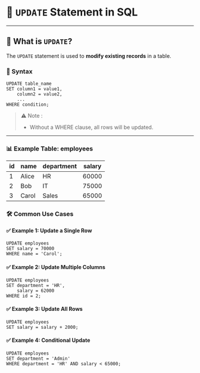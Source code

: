 # 🔄 `UPDATE` Statement in SQL

---
## 📘 What is `UPDATE`?

The `UPDATE` statement is used to **modify existing records** in a table.

### 🧾 Syntax

```roomsql
UPDATE table_name
SET column1 = value1,
    column2 = value2,
    ...
WHERE condition;
```

> ⚠️ Note :
> * Without a WHERE clause, all rows will be updated.
---
### 📊 Example Table: employees
| id | name  | department | salary |
| -- | ----- | ---------- | ------ |
| 1  | Alice | HR         | 60000  |
| 2  | Bob   | IT         | 75000  |
| 3  | Carol | Sales      | 65000  |

### 🛠️ Common Use Cases
#### ✅ Example 1: Update a Single Row
```roomsql
UPDATE employees
SET salary = 70000
WHERE name = 'Carol';
```
#### ✅ Example 2: Update Multiple Columns
```roomsql
UPDATE employees
SET department = 'HR',
    salary = 62000
WHERE id = 2;
```
#### ✅ Example 3: Update All Rows 
```roomsql
UPDATE employees
SET salary = salary + 2000;
```
#### ✅ Example 4: Conditional Update
```roomsql
UPDATE employees
SET department = 'Admin'
WHERE department = 'HR' AND salary < 65000;
```
